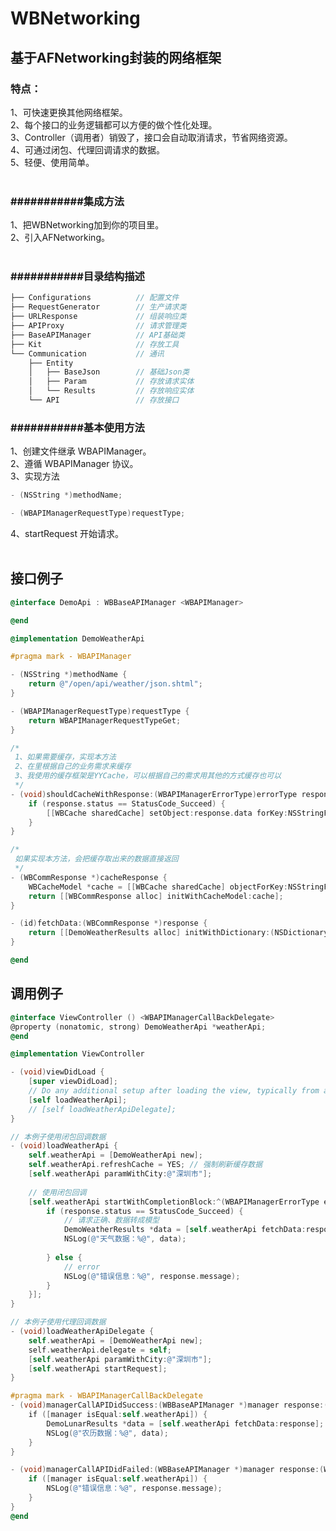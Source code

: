 # WBNetworking

## 基于AFNetworking封装的网络框架 <br>

### 特点：<br>
1、可快速更换其他网络框架。<br>
2、每个接口的业务逻辑都可以方便的做个性化处理。<br>
3、Controller（调用者）销毁了，接口会自动取消请求，节省网络资源。<br>
4、可通过闭包、代理回调请求的数据。<br>
5、轻便、使用简单。<br>
<br>
### ###########集成方法<br>
1、把WBNetworking加到你的项目里。<br>
2、引入AFNetworking。<br>
<br>
### ###########目录结构描述<br>
``` C
├── Configurations          // 配置文件
├── RequestGenerator        // 生产请求类
├── URLResponse             // 组装响应类
├── APIProxy                // 请求管理类
├── BaseAPIManager          // API基础类
├── Kit                     // 存放工具
└── Communication           // 通讯
    ├── Entity
    │   ├── BaseJson        // 基础Json类
    │   ├── Param           // 存放请求实体
    │   └── Results         // 存放响应实体
    └── API                 // 存放接口
```

### ###########基本使用方法<br>
1、创建文件继承 WBAPIManager。<br>
2、遵循 WBAPIManager 协议。<br>
3、实现方法
``` Objective-C
- (NSString *)methodName;
```
``` Objective-C
- (WBAPIManagerRequestType)requestType;
```
4、startRequest 开始请求。<br>
<br>

## 接口例子<br>
``` Objective-C
@interface DemoApi : WBBaseAPIManager <WBAPIManager>

@end
```

``` Objective-C
@implementation DemoWeatherApi

#pragma mark - WBAPIManager

- (NSString *)methodName {
    return @"/open/api/weather/json.shtml";
}

- (WBAPIManagerRequestType)requestType {
    return WBAPIManagerRequestTypeGet;
}

/*
 1、如果需要缓存，实现本方法
 2、在里根据自己的业务需求来缓存
 3、我使用的缓存框架是YYCache，可以根据自己的需求用其他的方式缓存也可以
 */
- (void)shouldCacheWithResponse:(WBAPIManagerErrorType)errorType response:(WBCommResponse *)response {
    if (response.status == StatusCode_Succeed) {
        [[WBCache sharedCache] setObject:response.data forKey:NSStringFromClass(self.class)];
    }
}

/*
 如果实现本方法，会把缓存取出来的数据直接返回
 */
- (WBCommResponse *)cacheResponse {
    WBCacheModel *cache = [[WBCache sharedCache] objectForKey:NSStringFromClass(self.class)];
    return [[WBCommResponse alloc] initWithCacheModel:cache];
}

- (id)fetchData:(WBCommResponse *)response {
    return [[DemoWeatherResults alloc] initWithDictionary:(NSDictionary *)response.data error:nil];
}

@end
```

## 调用例子<br>
``` Objective-C
@interface ViewController () <WBAPIManagerCallBackDelegate>
@property (nonatomic, strong) DemoWeatherApi *weatherApi;
@end
```

``` Objective-C
@implementation ViewController

- (void)viewDidLoad {
    [super viewDidLoad];
    // Do any additional setup after loading the view, typically from a nib.
    [self loadWeatherApi];
    // [self loadWeatherApiDelegate];
}

// 本例子使用闭包回调数据
- (void)loadWeatherApi {
    self.weatherApi = [DemoWeatherApi new];
    self.weatherApi.refreshCache = YES; // 强制刷新缓存数据
    [self.weatherApi paramWithCity:@"深圳市"];
    
    // 使用闭包回调
    [self.weatherApi startWithCompletionBlock:^(WBAPIManagerErrorType errorType, WBCommResponse *response) {
        if (response.status == StatusCode_Succeed) {
            // 请求正确、数据转成模型
            DemoWeatherResults *data = [self.weatherApi fetchData:response];
            NSLog(@"天气数据：%@", data);
            
        } else {
            // error
            NSLog(@"错误信息：%@", response.message);
        }
    }];
}

// 本例子使用代理回调数据
- (void)loadWeatherApiDelegate {
    self.weatherApi = [DemoWeatherApi new];
    self.weatherApi.delegate = self; 
    [self.weatherApi paramWithCity:@"深圳市"];
    [self.weatherApi startRequest];
}

#pragma mark - WBAPIManagerCallBackDelegate
- (void)managerCallAPIDidSuccess:(WBBaseAPIManager *)manager response:(WBCommResponse *)response {
    if ([manager isEqual:self.weatherApi]) {
        DemoLunarResults *data = [self.weatherApi fetchData:response];
        NSLog(@"农历数据：%@", data);
    }
}

- (void)managerCallAPIDidFailed:(WBBaseAPIManager *)manager response:(WBCommResponse *)response {
    if ([manager isEqual:self.weatherApi]) {
        NSLog(@"错误信息：%@", response.message);
    }
}
@end
```
